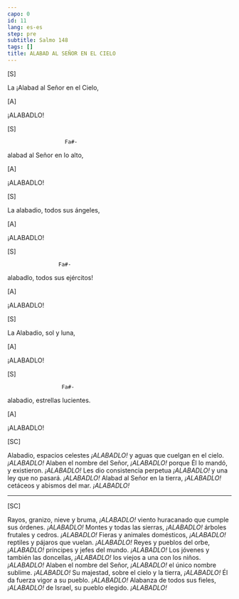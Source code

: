 ```yaml
---
capo: 0
id: 11
lang: es-es
step: pre
subtitle: Salmo 148
tags: []
title: ALABAD AL SEÑOR EN EL CIELO
---
```


[S]

La
¡Alabad al Señor en el Cielo,

[A]

¡ALABADLO!

[S]

                      Fa#-
alabad al Señor en lo alto,

[A]

¡ALABADLO!

[S]

La
alabadio, todos sus ángeles,

[A]

¡ALABADLO!

[S]

                    Fa#-
alabadlo, todos sus ejércitos!

[A]

¡ALABADLO!

[S]

La
Alabadio, sol y luna,

[A]

¡ALABADLO!

[S]

                     Fa#-
alabadio, estrellas lucientes.

[A]

¡ALABADLO!

[SC]

Alabadio, espacios celestes *¡ALABADLO!*
y aguas que cuelgan en el cielo. *¡ALABADLO!*
Alaben el nombre del Señor, *¡ALABADLO!*
porque Él lo mandó, y existieron. *¡ALABADLO!*
Les dio consistencia perpetua  *¡ALABADLO!*
y una ley que no pasará.  *¡ALABADLO!*
Alabad al Señor en la tierra,  *¡ALABADLO!*
cetáceos y abismos del mar.  *¡ALABADLO!*

---

[SC]

Rayos, granizo, nieve y bruma, *¡ALABADLO!*
viento huracanado que cumple sus órdenes. *¡ALABADLO!*
Montes y todas las sierras, *¡ALABADLO!*
árboles frutales y cedros. *¡ALABADLO!*
Fieras y animales domésticos, *¡ALABADLO!*
reptiles y pájaros que vuelan. *¡ALABADLO!*
Reyes y pueblos del orbe, *¡ALABADLO!*
príncipes y jefes del mundo. *¡ALABADLO!*
Los jóvenes y también las doncellas, *¡ALABADLO!*
los viejos a una con los niños. *¡ALABADLO!*
Alaben el nombre del Señor, *¡ALABADLO!*
el único nombre sublime. *¡ALABADLO!*
Su majestad, sobre el cielo y la tierra, *¡ALABADLO!*
Él da fuerza vigor a su pueblo. *¡ALABADLO!*
Alabanza de todos sus fieles, *¡ALABADLO!*
de Israel, su pueblo elegido. *¡ALABADLO!*
